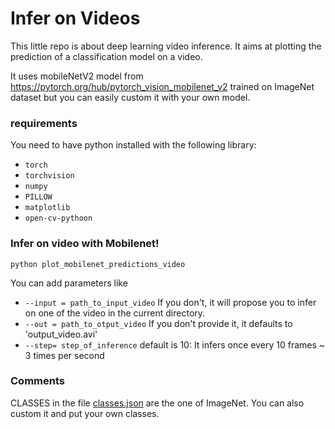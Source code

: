 # Infer on Videos 

This little repo is about deep learning video inference. It aims at plotting the prediction of a classification model on a video.

It uses mobileNetV2 model from https://pytorch.org/hub/pytorch_vision_mobilenet_v2 trained on ImageNet dataset but you can easily custom it with your own model.
### requirements
You need to have python installed with the following library:
- `torch`
- `torchvision`
- `numpy`
- `PILLOW`
- `matplotlib`
- `open-cv-pythoon`

### Infer on video with Mobilenet!

```
python plot_mobilenet_predictions_video
```

You can add parameters like 
- `--input = path_to_input_video` If you don't, it will propose you to infer on one of the video in the current directory.
- `--out = path_to_otput_video` If you don't provide it, it defaults to 'output_video.avi'
- `--step= step_of_inference` default is 10: It infers once every 10 frames ~ 3 times per second

### Comments
CLASSES in the file [classes.json](classes.json) are the one of ImageNet. You can also custom it and put your own classes.
